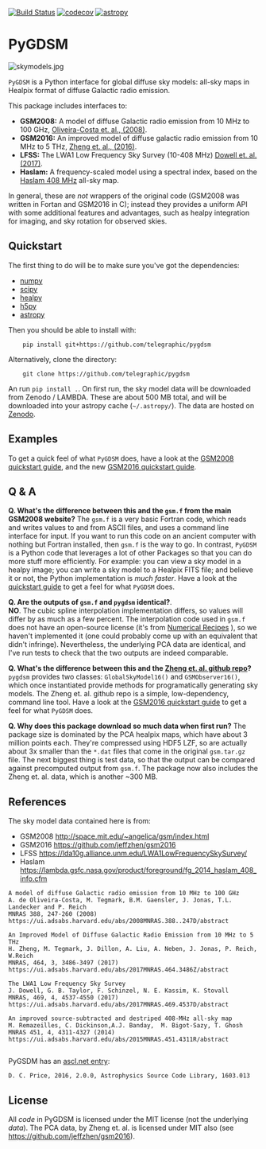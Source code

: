 [![Build Status](https://travis-ci.org/telegraphic/pygdsm.svg?branch=master)](https://travis-ci.org/telegraphic/pygdsm)
[![codecov](https://codecov.io/gh/telegraphic/pygdsm/branch/master/graph/badge.svg)](https://codecov.io/gh/telegraphic/pygdsm)
[![astropy](http://img.shields.io/badge/powered%20by-AstroPy-orange.svg?style=flat)](http://www.astropy.org/) 
 
PyGDSM
=====

![skymodels.jpg](https://github.com/telegraphic/pygdsm/raw/master/docs/skymodels.jpg)



`PyGDSM` is a Python interface for global diffuse sky models: all-sky maps in Healpix format of diffuse Galactic radio emission.

This package includes interfaces to:
 * **GSM2008:** A model of diffuse Galactic radio emission from 10 MHz to 100 GHz, [Oliveira-Costa et. al., (2008)](https://ui.adsabs.harvard.edu/abs/2008MNRAS.388..247D/abstract). 
 * **GSM2016:** An improved model of diffuse galactic radio emission from 10 MHz to 5 THz, [Zheng et. al., (2016)](https://ui.adsabs.harvard.edu/abs/2017MNRAS.464.3486Z/abstract).
 * **LFSS:** The LWA1 Low Frequency Sky Survey (10-408 MHz) [Dowell et. al. (2017)](https://ui.adsabs.harvard.edu/abs/2017MNRAS.469.4537D/abstract). 
 * **Haslam:** A frequency-scaled model using a spectral index, based on the [Haslam 408 MHz](https://lambda.gsfc.nasa.gov/product/foreground/fg_2014_haslam_408_info.cfm) all-sky map.

In general, these are *not* wrappers of the original code (GSM2008 was written in Fortan and GSM2016 in C); instead they provides a uniform API with some additional features and advantages, such as healpy integration for imaging, and sky rotation for observed skies. 


Quickstart
----------

The first thing to do will be to make sure you've got the dependencies: 

* [numpy](http://www.numpy.org/)
* [scipy](http://www.scipy.org/install.html)
* [healpy](http://healpy.readthedocs.org/en/latest/)
* [h5py](http://www.h5py.org/)
* [astropy](http://www.astropy.org/)

Then you should be able to install with:

        pip install git+https://github.com/telegraphic/pygdsm

Alternatively, clone the directory:

        git clone https://github.com/telegraphic/pygdsm
       
An run `pip install .`. On first run, the sky model data will be downloaded from Zenodo / LAMBDA. These are about 500 MB total, and will be downloaded into your astropy cache (`~/.astropy/`). The data are hosted on [Zenodo](https://zenodo.org/record/3479985#.XaASx79S-AY).

Examples
---------

To get a quick feel of what `PyGDSM` does, have a look at the 
[GSM2008 quickstart guide](http://nbviewer.ipython.org/github/telegraphic/PyGDSM/blob/master/docs/pygdsm_quickstart.ipynb), and the new
[GSM2016 quickstart guide](http://nbviewer.ipython.org/github/telegraphic/PyGDSM/blob/master/docs/pygdsm2016_quickstart.ipynb).

Q & A
-----

**Q. What's the difference between this and the `gsm.f` from the main GSM2008 website?**
     The `gsm.f` is a very basic Fortran code, which reads and writes values to and from
     ASCII files, and uses a command line interface for input. If you want to run this code
     on an ancient computer with nothing but Fortran installed, then `gsm.f` is the way to go. 
     In contrast, `PyGDSM` is a Python code that leverages a lot of other Packages so that you 
     can do more stuff more efficiently. For example: you can view a sky model in a healpy 
     image; you can write a sky model to a Healpix FITS file; and believe it or not, the 
     Python implementation is *much faster*. Have a look at the 
     [quickstart guide](http://nbviewer.ipython.org/github/telegraphic/PyGDSM/blob/master/docs/pygdsm_quickstart.ipynb)
     to get a feel for what `PyGDSM` does.

**Q. Are the outputs of `gsm.f` and `pygdsm` identical?**.  
     **NO**. The cubic  spline interpolation implementation differs, so values will differ by as 
     much as a few percent. The interpolation code used in `gsm.f` does not have an open-source
     license (it's from [Numerical Recipes](http://www.nr.com/licenses/) ), so we haven't 
     implemented it (one could probably come up with an equivalent that didn't infringe).
     Nevertheless, the underlying PCA data are identical, and I've run tests to check that
     the two outputs are indeed comparable. 

**Q. What's the difference between this and the [Zheng et. al. github repo](https://github.com/jeffzhen/gsm2016)?**
     `pygdsm` provides two classes: `GlobalSkyModel16()` and `GSMObserver16()`, which once instantiated
     provide methods for programatically generating sky models. The Zheng et. al. github repo is a 
     simple, low-dependency, command line tool. Have a look at the 
     [GSM2016 quickstart guide](http://nbviewer.ipython.org/github/telegraphic/PyGDSM/blob/master/docs/pygdsm2016_quickstart.ipynb)
     to get a feel for what `PyGDSM` does.

**Q. Why does this package download so much data when first run?**
     The package size is dominated by the PCA healpix maps, which have about 3 million points each.
     They're compressed using HDF5 LZF, so are actually about 3x smaller than the `*.dat`
     files that come in the original `gsm.tar.gz` file. The next biggest thing is test data,
     so that the output can be compared against precomputed output from `gsm.f`. The package now also includes
     the Zheng et. al. data, which is another ~300 MB.
   

References
----------

The sky model data contained here is from:
* GSM2008 http://space.mit.edu/~angelica/gsm/index.html 
* GSM2016 https://github.com/jeffzhen/gsm2016
* LFSS https://lda10g.alliance.unm.edu/LWA1LowFrequencySkySurvey/
* Haslam https://lambda.gsfc.nasa.gov/product/foreground/fg_2014_haslam_408_info.cfm


```
A model of diffuse Galactic radio emission from 10 MHz to 100 GHz
A. de Oliveira-Costa, M. Tegmark, B.M. Gaensler, J. Jonas, T.L. Landecker and P. Reich
MNRAS 388, 247-260 (2008)
https://ui.adsabs.harvard.edu/abs/2008MNRAS.388..247D/abstract

An Improved Model of Diffuse Galactic Radio Emission from 10 MHz to 5 THz
H. Zheng, M. Tegmark, J. Dillon, A. Liu, A. Neben, J. Jonas, P. Reich, W.Reich
MNRAS, 464, 3, 3486-3497 (2017)
https://ui.adsabs.harvard.edu/abs/2017MNRAS.464.3486Z/abstract

The LWA1 Low Frequency Sky Survey
J. Dowell, G. B. Taylor, F. Schinzel, N. E. Kassim, K. Stovall
MNRAS, 469, 4, 4537-4550 (2017)
https://ui.adsabs.harvard.edu/abs/2017MNRAS.469.4537D/abstract

An improved source-subtracted and destriped 408-MHz all-sky map 
M. Remazeilles, C. Dickinson,A.J. Banday,  M. Bigot-Sazy, T. Ghosh
MNRAS 451, 4, 4311-4327 (2014)
https://ui.adsabs.harvard.edu/abs/2015MNRAS.451.4311R/abstract
 
```

PyGSDM has an [ascl.net entry](https://ascl.net/1603.013):

```
D. C. Price, 2016, 2.0.0, Astrophysics Source Code Library, 1603.013
```

License
-------

All *code* in PyGDSM is licensed under the MIT license (not the underlying *data*). 
The PCA data, by Zheng et. al. is licensed under MIT also (see https://github.com/jeffzhen/gsm2016).

